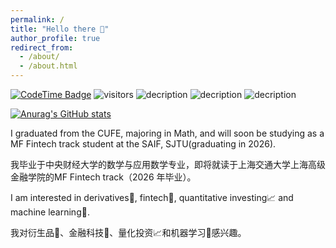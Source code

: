 ```yaml
---
permalink: /
title: "Hello there 👋"
author_profile: true
redirect_from: 
  - /about/
  - /about.html
---
```


<!--Hi there 👋 -->
[![CodeTime Badge](https://img.shields.io/endpoint?style=flat&color=222&url=https%3A%2F%2Fapi.codetime.dev%2Fshield%3Fid%3D25196%26project%3D%26in=0)](https://codetime.dev)
 ![visitors](https://visitor-badge.laobi.icu/badge?page_id=Naqiang01.Nanqiang01)
![decription](https://img.shields.io/badge/Language-Python-yellow)
![decription](https://img.shields.io/badge/Language-R-blue)
![decription](https://img.shields.io/badge/Language-C++-red)

[![Anurag's GitHub stats](https://github-readme-stats.vercel.app/api?username=Nanqiang01)](https://github.com/anuraghazra/github-readme-stats)

I graduated from the CUFE, majoring in Math, and will soon be studying as a MF Fintech track student at the SAIF, SJTU(graduating in 2026).

我毕业于中央财经大学的数学与应用数学专业，即将就读于上海交通大学上海高级金融学院的MF Fintech track（2026 年毕业）。

I am interested in derivatives🌿, fintech🚀, quantitative investing📈 and machine learning🤖.

我对衍生品🌿、金融科技🚀、量化投资📈和机器学习🤖感兴趣。
